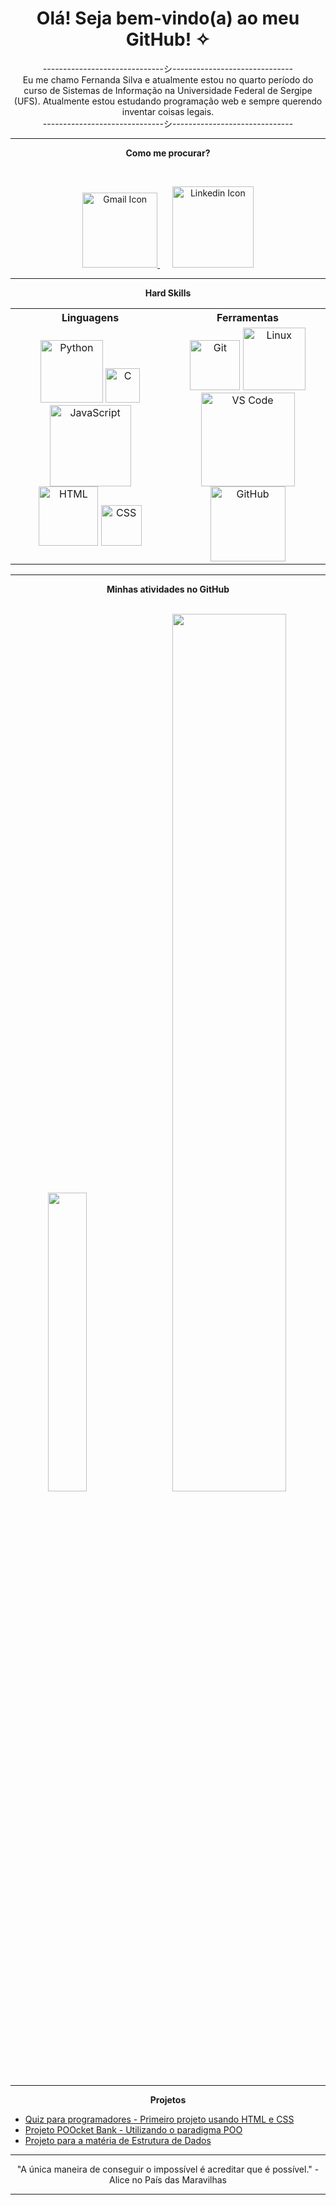 <h1 align="center">Olá! Seja bem-vindo(a) ao meu GitHub! ✧</h1>

<p align="center">------------------------------シ------------------------------<br>Eu me chamo Fernanda Silva e atualmente estou no quarto período do curso de Sistemas de Informação na Universidade Federal de Sergipe (UFS). Atualmente estou estudando programação web e sempre querendo inventar coisas legais.<br>------------------------------シ------------------------------</p>

---

<p align="center"><strong>Como me procurar?</strong></p><br>
<p align="center">
     <a href="mailto:fernandafariass734@gmail.com" target="_blank">
        <img src="https://img.shields.io/badge/Gmail-D14836?style=for-the-badge&logo=gmail&logoColor=white" alt="Gmail Icon" width="120">
     </a>
    &nbsp;&nbsp;&nbsp;&nbsp;
    <a href="https://www.linkedin.com/in/fernandaafariass/">
         <img src="https://img.shields.io/badge/LinkedIn-0077B5?style=for-the-badge&logo=linkedin&logoColor=white" alt="Linkedin Icon" width="130">
    </a>
</p>

---

<p align="center"><strong>Hard Skills</strong></p>
<table align="center">
    <tr>
        <th>Linguagens</th>
        <th>Ferramentas</th>
    </tr>
    <tr>
        <td align="center">
            <img src="https://img.shields.io/badge/Python-14354C?style=for-the-badge&logo=python&logoColor=white" width=100 alt="Python">
             <img src="https://img.shields.io/badge/C-00599C?style=for-the-badge&logo=c&logoColor=white" width=55 alt="C">
            <img src="https://img.shields.io/badge/JavaScript-F7DF1E?style=for-the-badge&logo=javascript&logoColor=black" width=130 alt="JavaScript"><br>
            <img src="https://img.shields.io/badge/HTML5-E34F26?style=for-the-badge&logo=html5&logoColor=white" width=95 alt="HTML">
            <img src="https://img.shields.io/badge/CSS3-1572B6?style=for-the-badge&logo=css3&logoColor=white" width=65 alt="CSS">
        </td>
        <td align="center">
            <img src="https://img.shields.io/badge/Git-E34F26?style=for-the-badge&logo=git&logoColor=white" width=80 alt="Git"> 
            <img src="https://img.shields.io/badge/Linux-E34F26?style=for-the-badge&logo=linux&logoColor=black" width=100 alt="Linux"><br>
            <img src="https://img.shields.io/badge/-Visual%20Studio%20Code-333333?style=flat&logo=visual-studio-code&logoColor=007ACC" width=150 alt="VS Code">
            <img src="https://img.shields.io/badge/GitHub-100000?style=for-the-badge&logo=github&logoColor=white" width=120 alt="GitHub">
        </td>
    </tr>
</table>
            
---

<p align="center"><strong> Minhas atividades no GitHub</strong></p><br>

<div align="center">
    <img src="https://github-readme-stats.vercel.app/api/top-langs/?username=fernandasfarias&layout=compact&theme=tokyonight" width="35%" />
        &nbsp;&nbsp;&nbsp;
      <img src="https://github-readme-activity-graph.vercel.app/graph?username=fernandasfarias&theme=tokyo-night&area=true" width="60%" />
</div>

---

<p align="center"><strong>Projetos</strong></p>
<ul>
    <li><a href="https://fernandasfarias.github.io/my-first-site/">Quiz para programadores - Primeiro projeto usando HTML e CSS</a></li>
    <li><a href="https://github.com/fernandasfarias/POOcket_Bank">Projeto POOcket Bank - Utilizando o paradigma POO</a></li>
    <li><a href="https://github.com/fernandasfarias/bank_queue_data_structure">Projeto para a matéria de Estrutura de Dados</a></li>
</ul>

---
<p align="center">"A única maneira de conseguir o impossível é acreditar que é possível." - Alice no País das Maravilhas</p>

---

